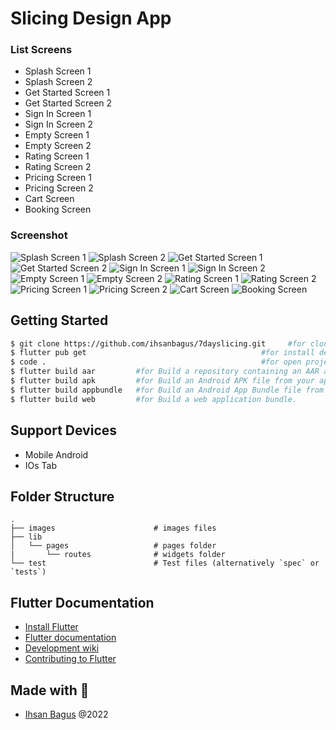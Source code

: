 # Slicing Design App

### List Screens

- Splash Screen 1
- Splash Screen 2
- Get Started Screen 1
- Get Started Screen 2
- Sign In Screen 1
- Sign In Screen 2
- Empty Screen 1
- Empty Screen 2
- Rating Screen 1
- Rating Screen 2
- Pricing Screen 1
- Pricing Screen 2
- Cart Screen
- Booking Screen

### Screenshot

![Splash Screen 1](https://github.com/ihsanbagus/7dayslicing/blob/main/ss/1splash.jpg "Splash Screen 1")
![Splash Screen 2](https://github.com/ihsanbagus/7dayslicing/blob/main/ss/2splash.jpg "Splash Screen 2")
![Get Started Screen 1](https://github.com/ihsanbagus/7dayslicing/blob/main/ss/3getstarted.jpg "Get Started Screen 1")
![Get Started Screen 2](https://github.com/ihsanbagus/7dayslicing/blob/main/ss/4getstarted.jpg "Get Started Screen 2")
![Sign In Screen 1](https://github.com/ihsanbagus/7dayslicing/blob/main/ss/5signin.jpg "Sign In Screen 1")
![Sign In Screen 2](https://github.com/ihsanbagus/7dayslicing/blob/main/ss/6signin.jpg "Sign In Screen 2")
![Empty Screen 1](https://github.com/ihsanbagus/7dayslicing/blob/main/ss/7empty.jpg "Empty Screen 1")
![Empty Screen 2](https://github.com/ihsanbagus/7dayslicing/blob/main/ss/8empty.jpg "Empty Screen 2")
![Rating Screen 1](https://github.com/ihsanbagus/7dayslicing/blob/main/ss/9rating.jpg "Rating Screen 1")
![Rating Screen 2](https://github.com/ihsanbagus/7dayslicing/blob/main/ss/10rating.jpg "Rating Screen 2")
![Pricing Screen 1](https://github.com/ihsanbagus/7dayslicing/blob/main/ss/11pricing.jpg "Pricing Screen 1")
![Pricing Screen 2](https://github.com/ihsanbagus/7dayslicing/blob/main/ss/12pricing.jpg "Pricing Screen 2")
![Cart Screen](https://github.com/ihsanbagus/7dayslicing/blob/main/ss/13cart.jpg "Cart Screen")
![Booking Screen](https://github.com/ihsanbagus/7dayslicing/blob/main/ss/14booking.jpg "Booking Screen")

## Getting Started

```bash
$ git clone https://github.com/ihsanbagus/7dayslicing.git     #for clone project to local
$ flutter pub get                                       #for install dependency
$ code .                                                #for open project with VSCode
$ flutter build aar         #for Build a repository containing an AAR and a POM file.
$ flutter build apk         #for Build an Android APK file from your app.
$ flutter build appbundle   #for Build an Android App Bundle file from your app.
$ flutter build web         #for Build a web application bundle.
```

## Support Devices

- Mobile Android
- IOs Tab

## Folder Structure

    .
    ├── images                      # images files
    ├── lib
    │   └── pages                   # pages folder
    |       └── routes              # widgets folder
    └── test                        # Test files (alternatively `spec` or `tests`)

## Flutter Documentation

- [Install Flutter](https://flutter.dev/get-started/)
- [Flutter documentation](https://flutter.dev/docs)
- [Development wiki](https://github.com/flutter/flutter/wiki)
- [Contributing to Flutter](https://github.com/flutter/flutter/blob/master/CONTRIBUTING.md)

## Made with 💖

- [Ihsan Bagus](https://www.ihsanbagus.com/) @2022

